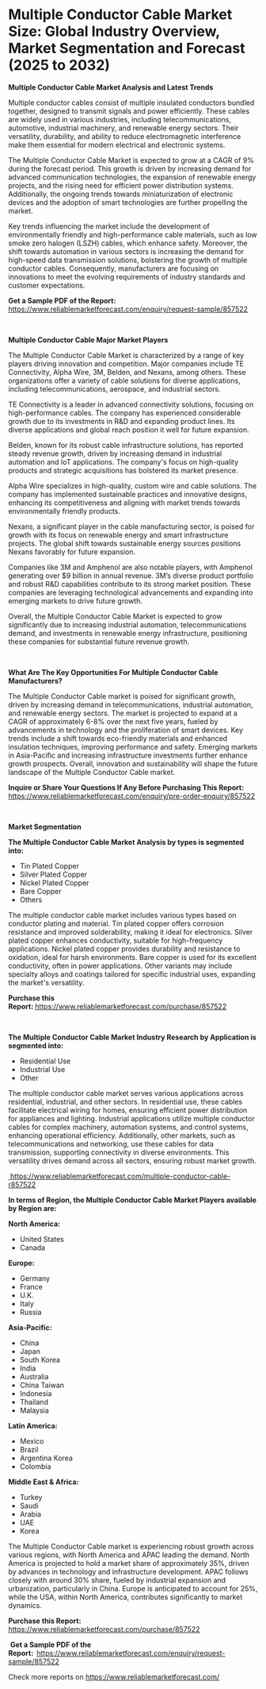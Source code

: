 <p><h1>Multiple Conductor Cable Market Size: Global Industry Overview, Market Segmentation and Forecast (2025 to 2032)</h1></p><p><strong>Multiple Conductor Cable Market Analysis and Latest Trends</strong></p>
<p><p>Multiple conductor cables consist of multiple insulated conductors bundled together, designed to transmit signals and power efficiently. These cables are widely used in various industries, including telecommunications, automotive, industrial machinery, and renewable energy sectors. Their versatility, durability, and ability to reduce electromagnetic interference make them essential for modern electrical and electronic systems.</p><p>The Multiple Conductor Cable Market is expected to grow at a CAGR of 9% during the forecast period. This growth is driven by increasing demand for advanced communication technologies, the expansion of renewable energy projects, and the rising need for efficient power distribution systems. Additionally, the ongoing trends towards miniaturization of electronic devices and the adoption of smart technologies are further propelling the market.</p><p>Key trends influencing the market include the development of environmentally friendly and high-performance cable materials, such as low smoke zero halogen (LSZH) cables, which enhance safety. Moreover, the shift towards automation in various sectors is increasing the demand for high-speed data transmission solutions, bolstering the growth of multiple conductor cables. Consequently, manufacturers are focusing on innovations to meet the evolving requirements of industry standards and customer expectations.</p></p>
<p><strong>Get a Sample PDF of the Report:&nbsp;</strong> <a href="https://www.reliablemarketforecast.com/enquiry/request-sample/857522?utm_campaign=2950&utm_medium=2&utm_source=Github&utm_content=ia&utm_term=07042025&utm_id=multiple-conductor-cable">https://www.reliablemarketforecast.com/enquiry/request-sample/857522</a></p>
<p>&nbsp;</p>
<p><strong>Multiple Conductor Cable Major Market Players</strong></p>
<p><p>The Multiple Conductor Cable Market is characterized by a range of key players driving innovation and competition. Major companies include TE Connectivity, Alpha Wire, 3M, Belden, and Nexans, among others. These organizations offer a variety of cable solutions for diverse applications, including telecommunications, aerospace, and industrial sectors.</p><p>TE Connectivity is a leader in advanced connectivity solutions, focusing on high-performance cables. The company has experienced considerable growth due to its investments in R&D and expanding product lines. Its diverse applications and global reach position it well for future expansion.</p><p>Belden, known for its robust cable infrastructure solutions, has reported steady revenue growth, driven by increasing demand in industrial automation and IoT applications. The company's focus on high-quality products and strategic acquisitions has bolstered its market presence.</p><p>Alpha Wire specializes in high-quality, custom wire and cable solutions. The company has implemented sustainable practices and innovative designs, enhancing its competitiveness and aligning with market trends towards environmentally friendly products.</p><p>Nexans, a significant player in the cable manufacturing sector, is poised for growth with its focus on renewable energy and smart infrastructure projects. The global shift towards sustainable energy sources positions Nexans favorably for future expansion.</p><p>Companies like 3M and Amphenol are also notable players, with Amphenol generating over $9 billion in annual revenue. 3M’s diverse product portfolio and robust R&D capabilities contribute to its strong market position. These companies are leveraging technological advancements and expanding into emerging markets to drive future growth.</p><p>Overall, the Multiple Conductor Cable Market is expected to grow significantly due to increasing industrial automation, telecommunications demand, and investments in renewable energy infrastructure, positioning these companies for substantial future revenue growth.</p></p>
<p>&nbsp;</p>
<p><strong>What Are The Key Opportunities For Multiple Conductor Cable Manufacturers?</strong></p>
<p><p>The Multiple Conductor Cable market is poised for significant growth, driven by increasing demand in telecommunications, industrial automation, and renewable energy sectors. The market is projected to expand at a CAGR of approximately 6-8% over the next five years, fueled by advancements in technology and the proliferation of smart devices. Key trends include a shift towards eco-friendly materials and enhanced insulation techniques, improving performance and safety. Emerging markets in Asia-Pacific and increasing infrastructure investments further enhance growth prospects. Overall, innovation and sustainability will shape the future landscape of the Multiple Conductor Cable market.</p></p>
<p><strong>Inquire or Share Your Questions If Any Before Purchasing This Report:</strong> <a href="https://www.reliablemarketforecast.com/enquiry/pre-order-enquiry/857522?utm_campaign=2950&utm_medium=2&utm_source=Github&utm_content=ia&utm_term=07042025&utm_id=multiple-conductor-cable">https://www.reliablemarketforecast.com/enquiry/pre-order-enquiry/857522</a></p>
<p>&nbsp;</p>
<p><strong>Market Segmentation</strong></p>
<p><strong>The Multiple Conductor Cable Market Analysis by types is segmented into:</strong></p>
<p><ul><li>Tin Plated Copper</li><li>Silver Plated Copper</li><li>Nickel Plated Copper</li><li>Bare Copper</li><li>Others</li></ul></p>
<p><p>The multiple conductor cable market includes various types based on conductor plating and material. Tin plated copper offers corrosion resistance and improved solderability, making it ideal for electronics. Silver plated copper enhances conductivity, suitable for high-frequency applications. Nickel plated copper provides durability and resistance to oxidation, ideal for harsh environments. Bare copper is used for its excellent conductivity, often in power applications. Other variants may include specialty alloys and coatings tailored for specific industrial uses, expanding the market's versatility.</p></p>
<p><strong>Purchase this Report:&nbsp;</strong><a href="https://www.reliablemarketforecast.com/purchase/857522?utm_campaign=2950&utm_medium=2&utm_source=Github&utm_content=ia&utm_term=07042025&utm_id=multiple-conductor-cable">https://www.reliablemarketforecast.com/purchase/857522</a></p>
<p>&nbsp;</p>
<p><strong>The Multiple Conductor Cable Market Industry Research by Application is segmented into:</strong></p>
<p><ul><li>Residential Use</li><li>Industrial Use</li><li>Other</li></ul></p>
<p><p>The multiple conductor cable market serves various applications across residential, industrial, and other sectors. In residential use, these cables facilitate electrical wiring for homes, ensuring efficient power distribution for appliances and lighting. Industrial applications utilize multiple conductor cables for complex machinery, automation systems, and control systems, enhancing operational efficiency. Additionally, other markets, such as telecommunications and networking, use these cables for data transmission, supporting connectivity in diverse environments. This versatility drives demand across all sectors, ensuring robust market growth.</p></p>
<p><a href="https://www.reliablemarketforecast.com/multiple-conductor-cable-r857522?utm_campaign=2950&utm_medium=2&utm_source=Github&utm_content=ia&utm_term=07042025&utm_id=multiple-conductor-cable">&nbsp;https://www.reliablemarketforecast.com/multiple-conductor-cable-r857522</a></p>
<p><strong>In terms of Region, the Multiple Conductor Cable Market Players available by Region are:</strong></p>
<p>
    <p> <strong> North America: </strong>
        <ul>
            <li>United States</li>
            <li>Canada</li>
        </ul>
        </p> 
    <p> <strong> Europe: </strong>
        <ul>
            <li>Germany</li>
            <li>France</li>
            <li>U.K.</li>
            <li>Italy</li>
            <li>Russia</li>
        </ul>
        </p> 
    <p> <strong> Asia-Pacific: </strong>
        <ul>
            <li>China</li>
            <li>Japan</li>
            <li>South Korea</li>
            <li>India</li>
            <li>Australia</li>
            <li>China Taiwan</li>
            <li>Indonesia</li>
            <li>Thailand</li>
            <li>Malaysia</li>
        </ul>
        </p> 
    <p> <strong> Latin America: </strong>
        <ul>
            <li>Mexico</li>
            <li>Brazil</li>
            <li>Argentina Korea</li>
            <li>Colombia</li>
        </ul>
        </p> 
    <p> <strong> Middle East & Africa: </strong>
        <ul>
            <li>Turkey</li>
            <li>Saudi</li>
            <li>Arabia</li>
            <li>UAE</li>
            <li>Korea</li>
        </ul>
    </p>
    </p>
<p><p>The Multiple Conductor Cable market is experiencing robust growth across various regions, with North America and APAC leading the demand. North America is projected to hold a market share of approximately 35%, driven by advances in technology and infrastructure development. APAC follows closely with around 30% share, fueled by industrial expansion and urbanization, particularly in China. Europe is anticipated to account for 25%, while the USA, within North America, contributes significantly to market dynamics.</p></p>
<p><strong>Purchase this Report: </strong><a href="https://www.reliablemarketforecast.com/purchase/857522?utm_campaign=2950&utm_medium=2&utm_source=Github&utm_content=ia&utm_term=07042025&utm_id=multiple-conductor-cable">https://www.reliablemarketforecast.com/purchase/857522</a></p>
<p>&nbsp;<strong>Get a Sample PDF of the Report:&nbsp;&nbsp;</strong><a href="https://www.reliablemarketforecast.com/enquiry/request-sample/857522?utm_campaign=2950&utm_medium=2&utm_source=Github&utm_content=ia&utm_term=07042025&utm_id=multiple-conductor-cable">https://www.reliablemarketforecast.com/enquiry/request-sample/857522</a></p>
<p><strong></strong></p>
<p>Check more reports on <a href="https://www.reliablemarketforecast.com/?utm_campaign=2950&utm_medium=2&utm_source=Github&utm_content=ia&utm_term=07042025&utm_id=multiple-conductor-cable">https://www.reliablemarketforecast.com/</a></p>
